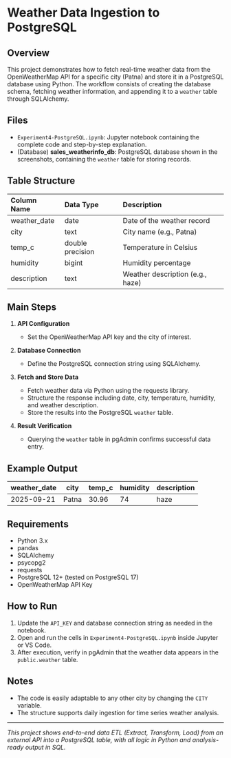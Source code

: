 # Weather Data Ingestion to PostgreSQL

## Overview
This project demonstrates how to fetch real-time weather data from the OpenWeatherMap API for a specific city (Patna) and store it in a PostgreSQL database using Python. The workflow consists of creating the database schema, fetching weather information, and appending it to a `weather` table through SQLAlchemy.

## Files
- `Experiment4-PostgreSQL.ipynb`: Jupyter notebook containing the complete code and step-by-step explanation.
- (Database) **sales_weatherinfo_db**: PostgreSQL database shown in the screenshots, containing the `weather` table for storing records.

## Table Structure

| Column Name   | Data Type        | Description                      |
|:--------------|:----------------|:---------------------------------|
| weather_date  | date            | Date of the weather record       |
| city          | text            | City name (e.g., Patna)          |
| temp_c        | double precision| Temperature in Celsius           |
| humidity      | bigint          | Humidity percentage              |
| description   | text            | Weather description (e.g., haze) |

## Main Steps

1. **API Configuration**
   - Set the OpenWeatherMap API key and the city of interest.

2. **Database Connection**
   - Define the PostgreSQL connection string using SQLAlchemy.

3. **Fetch and Store Data**
   - Fetch weather data via Python using the requests library.
   - Structure the response including date, city, temperature, humidity, and weather description.
   - Store the results into the PostgreSQL `weather` table.

4. **Result Verification**
   - Querying the `weather` table in pgAdmin confirms successful data entry.

## Example Output

| weather_date | city  | temp_c | humidity | description |
|--------------|-------|--------|----------|-------------|
| 2025-09-21   | Patna | 30.96  | 74       | haze        |

## Requirements

- Python 3.x
- pandas
- SQLAlchemy
- psycopg2
- requests
- PostgreSQL 12+ (tested on PostgreSQL 17)
- OpenWeatherMap API Key

## How to Run

1. Update the `API_KEY` and database connection string as needed in the notebook.
2. Open and run the cells in `Experiment4-PostgreSQL.ipynb` inside Jupyter or VS Code.
3. After execution, verify in pgAdmin that the weather data appears in the `public.weather` table.

## Notes

- The code is easily adaptable to any other city by changing the `CITY` variable.
- The structure supports daily ingestion for time series weather analysis.

---

*This project shows end-to-end data ETL (Extract, Transform, Load) from an external API into a PostgreSQL table, with all logic in Python and analysis-ready output in SQL.* 
